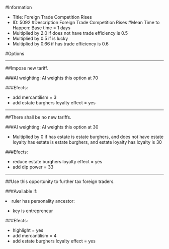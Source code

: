 #Information
 - Title: Foreign Trade Competition Rises
 - ID: 5092
#Description
Foreign Trade Competition Rises
#Mean Time to Happen:
Base time = 1 days
 - Multiplied by 2.0 if does not have trade efficiency is 0.5
 - Multiplied by 0.5 if is lucky
 - Multiplied by 0.66 if has trade efficiency is 0.6

#Options

___
##Impose new tariff.

###AI weighting:
AI weights this option at 70


###Efects:<ul><li>add mercantilism = 3</li><li>add estate burghers loyalty effect = yes</li></ul>

___
##There shall be no new tariffs.

###AI weighting:
AI weights this option at 30
 - Multiplied by 0 if has estate is estate burghers, and does not have estate loyalty has estate is estate burghers, and estate loyalty has loyalty is 30


###Efects:<ul><li>reduce estate burghers loyalty effect = yes</li><li>add dip power = 33</li></ul>

___
##Use this opportunity to further tax foreign traders.

###Available if:
<li>ruler has personality ancestor:</li><ul><li>key is entrepreneur</li></ul>

###Efects:<ul><li>highlight = yes</li><li>add mercantilism = 4</li><li>add estate burghers loyalty effect = yes</li></ul>
